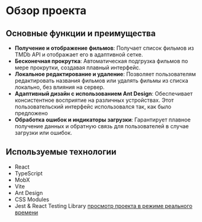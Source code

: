 # Обзор проекта

## Основные функции и преимущества

- **Получение и отображение фильмов**: Получает список фильмов из TMDb API и отображает его в адаптивной сетке.
- **Бесконечная прокрутка**: Автоматическая подгрузка фильмов по мере прокрутки, создавая плавный интерфейс.
- **Локальное редактирование и удаление**: Позволяет пользователям редактировать названия фильмов или удалять фильмы из списка локально, без влияния на сервер.
- **Адаптивный дизайн с использованием Ant Design**: Обеспечивает консистентное восприятие на различных устройствах. Этот пользовательский интерфейс использовался так, как было предложено
- **Обработка ошибок и индикаторы загрузки**: Гарантирует плавное получение данных и обратную связь для пользователей в случае загрузки или ошибок.

## Используемые технологии

- React
- TypeScript
- MobX
- Vite
- Ant Design
- CSS Modules
- Jest & React Testing Library
  [просмотр проекта в режиме реального времени]()
